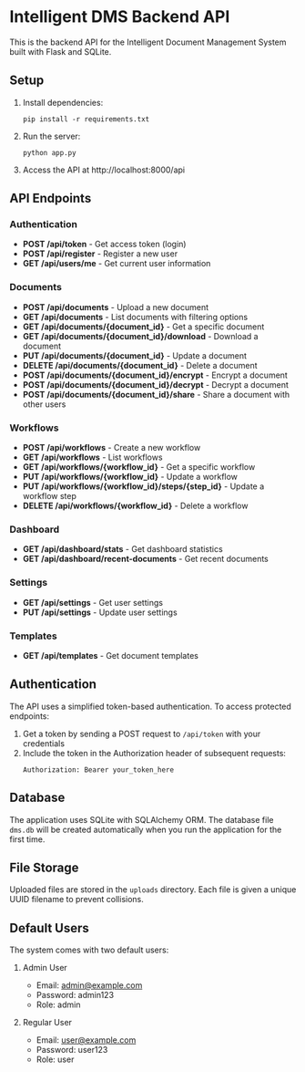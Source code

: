 # Intelligent DMS Backend API

This is the backend API for the Intelligent Document Management System built with Flask and SQLite.

## Setup

1. Install dependencies:
   ```
   pip install -r requirements.txt
   ```

2. Run the server:
   ```
   python app.py
   ```

3. Access the API at http://localhost:8000/api

## API Endpoints

### Authentication

- **POST /api/token** - Get access token (login)
- **POST /api/register** - Register a new user
- **GET /api/users/me** - Get current user information

### Documents

- **POST /api/documents** - Upload a new document
- **GET /api/documents** - List documents with filtering options
- **GET /api/documents/{document_id}** - Get a specific document
- **GET /api/documents/{document_id}/download** - Download a document
- **PUT /api/documents/{document_id}** - Update a document
- **DELETE /api/documents/{document_id}** - Delete a document
- **POST /api/documents/{document_id}/encrypt** - Encrypt a document
- **POST /api/documents/{document_id}/decrypt** - Decrypt a document
- **POST /api/documents/{document_id}/share** - Share a document with other users

### Workflows

- **POST /api/workflows** - Create a new workflow
- **GET /api/workflows** - List workflows
- **GET /api/workflows/{workflow_id}** - Get a specific workflow
- **PUT /api/workflows/{workflow_id}** - Update a workflow
- **PUT /api/workflows/{workflow_id}/steps/{step_id}** - Update a workflow step
- **DELETE /api/workflows/{workflow_id}** - Delete a workflow

### Dashboard

- **GET /api/dashboard/stats** - Get dashboard statistics
- **GET /api/dashboard/recent-documents** - Get recent documents

### Settings

- **GET /api/settings** - Get user settings
- **PUT /api/settings** - Update user settings

### Templates

- **GET /api/templates** - Get document templates

## Authentication

The API uses a simplified token-based authentication. To access protected endpoints:

1. Get a token by sending a POST request to `/api/token` with your credentials
2. Include the token in the Authorization header of subsequent requests:
   ```
   Authorization: Bearer your_token_here
   ```

## Database

The application uses SQLite with SQLAlchemy ORM. The database file `dms.db` will be created automatically when you run the application for the first time.

## File Storage

Uploaded files are stored in the `uploads` directory. Each file is given a unique UUID filename to prevent collisions.

## Default Users

The system comes with two default users:

1. Admin User
   - Email: admin@example.com
   - Password: admin123
   - Role: admin

2. Regular User
   - Email: user@example.com
   - Password: user123
   - Role: user